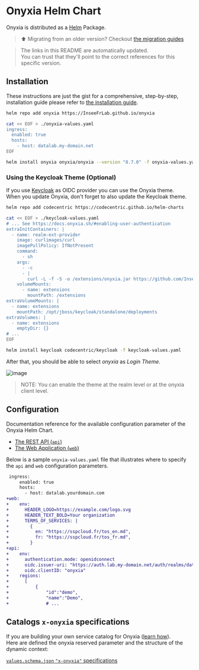 # Onyxia Helm Chart  

Onyxia is distributed as a [Helm](https://helm.sh/) Package.  

> ⬆️ Migrating from an older version? Checkout [the migration guides](https://docs.onyxia.sh/migration-guides)

> The links in this README are automatically updated.  
> You can trust that they'll point to the correct references for this specific version.  

## Installation

These instructions are just the gist for a comprehensive, step-by-step, installation guide
please refer to [the installation guide](https://docs.onyxia.sh).  

```bash
helm repo add onyxia https://InseeFrLab.github.io/onyxia

cat << EOF > ./onyxia-values.yaml
ingress:
  enabled: true
  hosts:
    - host: datalab.my-domain.net
EOF

helm install onyxia onyxia/onyxia --version "8.7.0" -f onyxia-values.yaml
```

### Using the Keycloak Theme (Optional)

If you use [Keycloak](https://www.keycloak.org/) as OIDC provider you can use the Onyxia theme.  
When you update Onyxia, don't forget to also update the Keycloak theme.  

```bash
helm repo add codecentric https://codecentric.github.io/helm-charts

cat << EOF > ./keycloak-values.yaml
# ... See https://docs.onyxia.sh/#enabling-user-authentication
extraInitContainers: |
  - name: realm-ext-provider
    image: curlimages/curl
    imagePullPolicy: IfNotPresent
    command:
      - sh
    args:
      - -c
      - |
        curl -L -f -S -o /extensions/onyxia.jar https://github.com/InseeFrLab/onyxia/releases/download/v8.7.0/keycloak-theme.jar
    volumeMounts:
      - name: extensions
        mountPath: /extensions
extraVolumeMounts: |
  - name: extensions
    mountPath: /opt/jboss/keycloak/standalone/deployments
extraVolumes: |
  - name: extensions
    emptyDir: {}
# ...
EOF

helm install keycloak codecentric/keycloak -f keycloak-values.yaml
```

After that, you should be able to select *onyxia* as *Login Theme*.  

![image](https://github.com/InseeFrLab/onyxia/assets/6702424/e53ac4cf-1787-406d-b360-e61de41d2607)  

> NOTE: You can enable the theme at the realm level or at the onyxia client level.  

## Configuration

Documentation reference for the available configuration parameter of the Onyxia Helm Chart.

-   [The REST API (`api`)](https://github.com/InseeFrLab/onyxia-api/blob/v2.2.1/README.md#configuration)
-   [The Web Application (`web`)](https://github.com/InseeFrLab/onyxia/blob/web-v4.18.0/web/.env)

Below is a sample `onyxia-values.yaml` file that illustrates where to specify the `api` and `web` configuration parameters.

```diff
 ingress:
     enabled: true
     hosts:
       - host: datalab.yourdomain.com
+web:
+    env:
+      HEADER_LOGO=https://example.com/logo.svg
+      HEADER_TEXT_BOLD=Your organization
+      TERMS_OF_SERVICES: |
+        {
+          en: "https://sspcloud.fr/tos_en.md",
+          fr: "https://sspcloud.fr/tos_fr.md",
+        }
+api:
+    env:
+      authentication.mode: openidconnect
+      oidc.issuer-uri: "https://auth.lab.my-domain.net/auth/realms/datalab"
+      oidc.clientID: "onyxia"
+    regions:
+      [
+          {
+              "id":"demo",
+              "name":"Demo",
+              # ...
```

## Catalogs `x-onyxia` specifications

If you are building your own service catalog for Onyxia ([learn how](https://docs.onyxia.sh/catalog-of-services)).  
Here are defined the onyxia reserved parameter and the structure of the dynamic context:

[`values.schema.json` `"x-onyxia"` specifications](https://github.com/InseeFrLab/onyxia/blob/web-v4.18.0/web/src/core/ports/OnyxiaApi/XOnyxia.ts)
